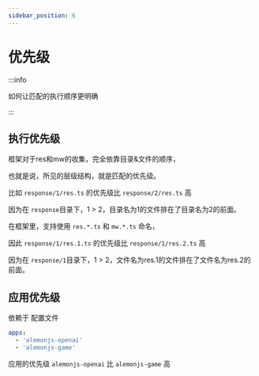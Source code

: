 ```yaml
---
sidebar_position: 6
---
```


# 优先级

:::info

如何让匹配的执行顺序更明确

:::

## 执行优先级

框架对于res和mw的收集，完全依靠目录&文件的顺序，

也就是说，所见的层级结构，就是匹配的优先级。

比如 `response/1/res.ts` 的优先级比 `response/2/res.ts` 高

因为在 `response`目录下，1 > 2，目录名为1的文件排在了目录名为2的前面。

在框架里，支持使用 `res.*.ts` 和 `mw.*.ts` 命名，

因此 `response/1/res.1.ts` 的优先级比 `response/1/res.2.ts` 高

因为在 `response/1`目录下，1 > 2，文件名为res.1的文件排在了文件名为res.2的前面。

## 应用优先级

依赖于 配置文件

```yaml title="alemon.config.yaml"
apps:
  - 'alemonjs-openai'
  - 'alemonjs-game'
```

应用的优先级 `alemonjs-openai` 比 `alemonjs-game` 高

